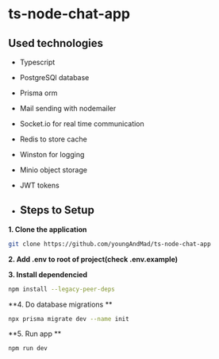 # ts-node-chat-app

## Used technologies

- Typescript
- PostgreSQl database
- Prisma orm
- Mail sending with nodemailer
- Socket.io for real time communication
- Redis to store cache
- Winston for logging
- Minio object storage
- JWT tokens


- ## Steps to Setup

**1. Clone the application**
```bash
git clone https://github.com/youngAndMad/ts-node-chat-app
```

**2. Add .env to root of project(check .env.example)**

**3. Install dependencied**
```bash
npm install --legacy-peer-deps
```

**4. Do database migrations **
```bash
npx prisma migrate dev --name init
```

**5. Run app **
```bash
npm run dev
```
